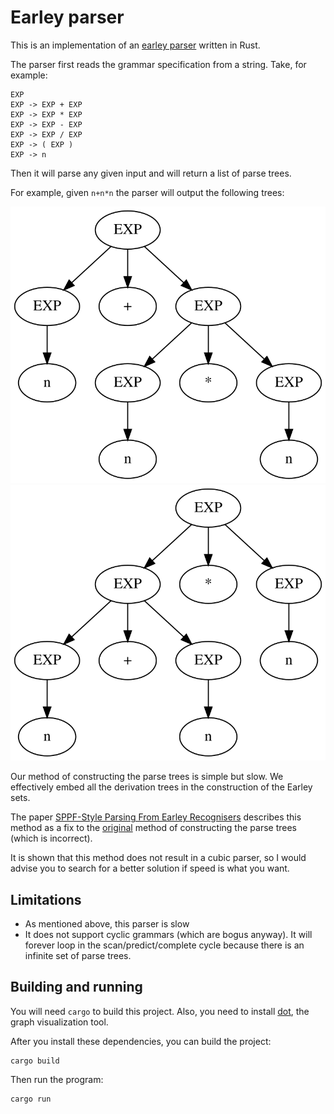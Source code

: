 # Earley parser

This is an implementation of an [earley parser](https://en.wikipedia.org/wiki/Earley_parser) written in Rust.

The parser first reads the grammar specification from a string.
Take, for example:
```
EXP
EXP -> EXP + EXP
EXP -> EXP * EXP
EXP -> EXP - EXP
EXP -> EXP / EXP
EXP -> ( EXP ) 
EXP -> n
```
Then it will parse any given input and will return a list of parse trees.

For example, given ```n+n*n``` the parser will output the following trees:

![](examples/tree_0.svg)
![](examples/tree_1.svg)

Our method of constructing the parse trees is simple but slow. We effectively embed all
the derivation trees in the construction of the Earley sets. 

The paper [SPPF-Style Parsing From Earley Recognisers](https://www.sciencedirect.com/science/article/pii/S1571066108001497) describes
this method as a fix to the [original](https://web.archive.org/web/20040708052627/http://www-2.cs.cmu.edu/afs/cs.cmu.edu/project/cmt-55/lti/Courses/711/Class-notes/p94-earley.pdf)
method of constructing the parse trees (which is incorrect).

It is shown that this method does not result in a cubic parser, so I would advise you to search for a better solution if speed is what you want.

## Limitations
- As mentioned above, this parser is slow
- It does not support cyclic grammars (which are bogus anyway). It will forever loop in the scan/predict/complete cycle because there is an infinite set of parse trees.


## Building and running
You will need `cargo` to build this project. Also, you need to install [dot](https://graphviz.org/download/), the graph visualization tool.

After you install these dependencies, you can build the project:

```console
cargo build
```

Then run the program:

```console
cargo run
```
